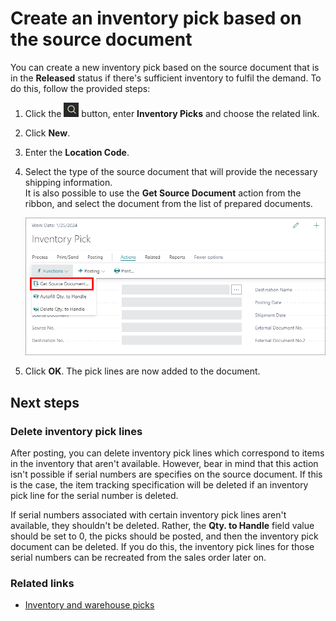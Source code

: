 # Create an inventory pick based on the source document 

You can create a new inventory pick based on the source document that is in the **Released** status if there's sufficient inventory to fulfil the demand. To do this, follow the provided steps:

1. Click the ![Lightbulb that opens the Tell Me feature](../../images/Icons/Lightbulb_icon.png "Tell Me what you want to do") button, enter **Inventory Picks** and choose the related link. 
2. Click **New**.
3. Enter the **Location Code**.
4. Select the type of the source document that will provide the necessary shipping information.   
   It is also possible to use the **Get Source Document** action from the ribbon, and select the document from the list of prepared documents.      

   <img src="../images/get_source_document.png" width="550">    

5. Click **OK**.
   The pick lines are now added to the document.

## Next steps

### Delete inventory pick lines

After posting, you can delete inventory pick lines which correspond to items in the inventory that aren't available. However, bear in mind that this action isn't possible if serial numbers are specifies on the source document. If this is the case, the item tracking specification will be deleted if an inventory pick line for the serial number is deleted. 

If serial numbers associated with certain inventory pick lines aren't available, they shouldn't be deleted. Rather, the **Qty. to Handle** field value should be set to 0, the picks should be posted, and then the inventory pick document can be deleted. If you do this, the inventory pick lines for those serial numbers can be recreated from the sales order later on. 


### Related links

- [Inventory and warehouse picks](../explanation/inventory_warehouse_pick.md)
